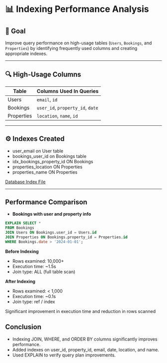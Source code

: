 # 📊 Indexing Performance Analysis

## 🧠 Goal
Improve query performance on high-usage tables (`Users`, `Bookings`, and `Properties`) by identifying frequently used columns and creating appropriate indexes.

---

## 🔍 High-Usage Columns

| Table     | Columns Used In Queries         |
|-----------|----------------------------------|
| Users     | `email`, `id`                   |
| Bookings  | `user_id`, `property_id`, `date`|
| Properties| `location`, `name`, `id`        |

---

## ⚙️ Indexes Created

- user_email on User table
- bookings_user_id on Bookings table
- idx_bookings_property_id ON Bookings
- properties_location ON Properties
- properties_name ON Properties

[Database Index File](./database_index.sql)

---

## Performance Comparison
- **Bookings with user and property info**

```sql
EXPLAIN SELECT * 
FROM Bookings 
JOIN Users ON Bookings.user_id = Users.id 
JOIN Properties ON Bookings.property_id = Properties.id 
WHERE Bookings.date > '2024-01-01';
```
**Before Indexing**
  - Rows examined: 10,000+
  - Execution time: ~1.5s
  - Join type: ALL (full table scan)

**After Indexing**
  - Rows examined: < 1,000
  - Execution time: ~0.1s
  - Join type: ref / index

Significant improvement in execution time and reduction in rows scanned

## Conclusion
- Indexing JOIN, WHERE, and ORDER BY columns significantly improves performance.
- Added indexes on user_id, property_id, email, date, location, and name.
- Used EXPLAIN to verify query plan improvements.
